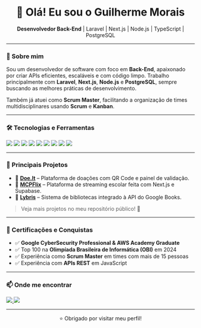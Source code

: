 <h1 align="center">👋 Olá! Eu sou o Guilherme Morais</h1>

<p align="center">
  <b>Desenvolvedor Back-End</b> | Laravel | Next.js | Node.js | TypeScript | PostgreSQL
</p>

---

### 🚀 Sobre mim

Sou um desenvolvedor de software com foco em **Back-End**, apaixonado por criar APIs eficientes, escaláveis e com código limpo. Trabalho principalmente com **Laravel**, **Next.js**, **Node.js** e **PostgreSQL**, sempre buscando as melhores práticas de desenvolvimento.

Também já atuei como **Scrum Master**, facilitando a organização de times multidisciplinares usando **Scrum** e **Kanban**.

---

### 🛠️ Tecnologias e Ferramentas

<p>
  <img src="https://img.shields.io/badge/PHP-777BB4?style=for-the-badge&logo=php&logoColor=white" />
  <img src="https://img.shields.io/badge/Laravel-FF2D20?style=for-the-badge&logo=laravel&logoColor=white" />
  <img src="https://img.shields.io/badge/Node.js-339933?style=for-the-badge&logo=nodedotjs&logoColor=white" />
  <img src="https://img.shields.io/badge/TypeScript-3178C6?style=for-the-badge&logo=typescript&logoColor=white" />
  <img src="https://img.shields.io/badge/Next.js-000000?style=for-the-badge&logo=nextdotjs&logoColor=white" />
  <img src="https://img.shields.io/badge/Fastify-000000?style=for-the-badge&logo=fastify&logoColor=white" />
  <img src="https://img.shields.io/badge/PostgreSQL-336791?style=for-the-badge&logo=postgresql&logoColor=white" />
  <img src="https://img.shields.io/badge/Docker-2496ED?style=for-the-badge&logo=docker&logoColor=white" />
  <img src="https://img.shields.io/badge/Git-F05032?style=for-the-badge&logo=git&logoColor=white" />
</p>

---

### 📌 Principais Projetos

- 🔗 [**Doe.It**](https://github.com/GuilhermmeDev/doe.it) – Plataforma de doações com QR Code e painel de validação.
- 🔗 [**MCPFlix**](https://github.com/GuilhermmeDev/mcpflix_project) – Plataforma de streaming escolar feita com Next.js e Supabase.
- 🔗 [**Lybris**](https://github.com/GuilhermmeDev/Sistema-Biblioteca) – Sistema de bibliotecas integrado à API do Google Books.

> Veja mais projetos no meu repositório público! 🎯

---

### 🏅 Certificações e Conquistas

- ✅ **Google CyberSecurity Professional & AWS Academy Graduate**
- ✅ Top 100 na **Olimpíada Brasileira de Informática (OBI)** em 2024
- ✅ Experiência como **Scrum Master** em times com mais de 15 pessoas
- ✅ Experiência com **APIs REST** em JavaScript

---

### 📫 Onde me encontrar

<p>
  <a href="https://www.linkedin.com/in/guilherme-dev-morais/">
    <img src="https://img.shields.io/badge/LinkedIn-0A66C2?style=for-the-badge&logo=linkedin&logoColor=white" />
  </a>
  <a href="mailto:guilherme.dev.morais@gmail.com">
    <img src="https://img.shields.io/badge/Gmail-D14836?style=for-the-badge&logo=gmail&logoColor=white" />
  </a>
</p>

---

<p align="center">
  ⭐ Obrigado por visitar meu perfil!
</p>
